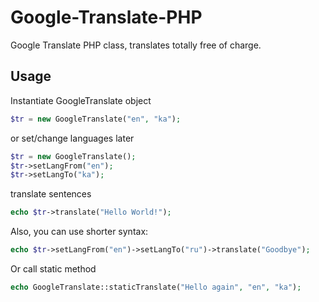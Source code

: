 Google-Translate-PHP
====================

Google Translate PHP class, translates totally free of charge.

## Usage

Instantiate GoogleTranslate object
```php
$tr = new GoogleTranslate("en", "ka");
```
or set/change languages later
```php
$tr = new GoogleTranslate();
$tr->setLangFrom("en");
$tr->setLangTo("ka");
```
translate sentences
```php
echo $tr->translate("Hello World!");
```
Also, you can use shorter syntax:
```php
echo $tr->setLangFrom("en")->setLangTo("ru")->translate("Goodbye");
```
Or call static method
```php
echo GoogleTranslate::staticTranslate("Hello again", "en", "ka");
```
    
    
